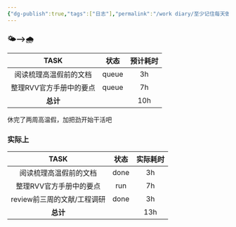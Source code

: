 ```yaml
---
{"dg-publish":true,"tags":["日志"],"permalink":"/work diary/至少记住每天做了什么/2024-08-19：周一/","dgPassFrontmatter":true}
---
```


 ### 🌤-->🌧

|     TASK      |  状态   | 预计耗时 |
| :-----------: | :---: | :--: |
|  阅读梳理高温假前的文档  | queue |  3h  |
| 整理RVV官方手册中的要点 | queue |  7h  |
|    **总计**     |       | 10h  |
休完了两周高温假，加把劲开始干活吧
### 实际上

|       TASK        |  状态  | 实际耗时 |
| :---------------: | :--: | :--: |
|    阅读梳理高温假前的文档    | done |  3h  |
|   整理RVV官方手册中的要点   | run  |  7h  |
| review前三周的文献/工程调研 | done |  3h  |
|      **总计**       |      | 13h  |

